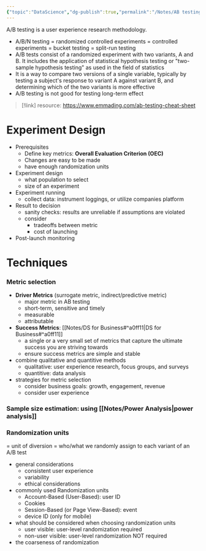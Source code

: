 ```yaml
---
{"topic":"DataScience","dg-publish":true,"permalink":"/Notes/AB testing/","dgPassFrontmatter":true,"noteIcon":""}
---
```



A/B testing is a user experience research methodology.
- A/B/N testing = randomized controlled experiments = controlled experiments = bucket testing = split-run testing
- A/B tests consist of a randomized experiment with two variants, A and B. It includes the application of statistical hypothesis testing or "two-sample hypothesis testing" as used in the field of statistics
- It is a way to compare two versions of a single variable, typically by testing a subject's response to variant A against variant B, and determining which of the two variants is more effective
- A/B testing is not good for testing long-term effect

>[!link] resource: https://www.emmading.com/ab-testing-cheat-sheet
# Experiment Design
- Prerequisites
	- Define key metrics: **Overall Evaluation Criterion (OEC)**
	- Changes are easy to be made
	- have enough randomization units 
- Experiment design
	- what population to select
	- size of an experiment
- Experiment running
	- collect data: instrument loggings, or utilize companies platform
- Result to decision
	- sanity checks: results are unreliable if assumptions are violated
	- consider
		- tradeoffs between metric
		- cost of launching
- Post-launch monitoring
# Techniques
### Metric selection
- **Driver Metrics** (surrogate metric, indirect/predictive metric)
	- major metric in AB testing
	- short-term, sensitive and timely
	- measurable
	- attributable 
- **Success Metrics**: [[Notes/DS for Business#^a0ff11\|DS for Business#^a0ff11]]
	- a single or a very small set of metrics that capture the ultimate success you are striving towards
	- ensure success metrics are simple and stable
- combine qualitative and quantitive methods
	- qualitative: user experience research, focus groups, and surveys
	- quantitive: data analysis 
- strategies for metric selection
	- consider business goals: growth, engagement, revenue
	- consider user experience
### Sample size estimation: using [[Notes/Power Analysis\|power analysis]]
### Randomization units
= unit of diversion = who/what we randomly assign to each variant of an A/B test
- general considerations
	- consistent user experience
	- variability
	- ethical considerations
- commonly used Randomization units
	- Account-Based (User-Based): user ID
	- Cookies
	- Session-Based (or Page View-Based): event 
	- device ID (only for mobile)
- what should be considered when choosing randomization units
	- user visible: user-level randomization required
	- non-user visible: user-level randomization NOT required
- the coarseness of randomization